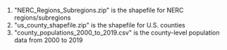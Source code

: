 1. "NERC_Regions_Subregions.zip" is the shapefile for NERC regions/subregions
2. "us_county_shapefile.zip" is the shapefile for U.S. counties
3. "county_populations_2000_to_2019.csv" is the county-level population data from 2000 to 2019 
